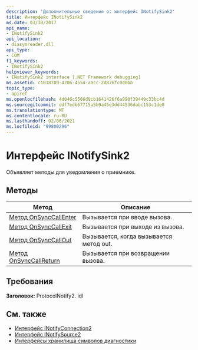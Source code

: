 ```yaml
---
description: 'Дополнительные сведения о: интерфейс INotifySink2'
title: Интерфейс INotifySink2
ms.date: 03/30/2017
api_name:
- INotifySink2
api_location:
- diasymreader.dll
api_type:
- COM
f1_keywords:
- INotifySink2
helpviewer_keywords:
- INotifySink2 interface [.NET Framework debugging]
ms.assetid: c1018789-4206-455d-aacc-2d876fc0d0bb
topic_type:
- apiref
ms.openlocfilehash: 4d046c5566d9cb1641426f6a990f39449c33bc4d
ms.sourcegitcommit: ddf7edb67715a5b9a45e3dd44536dabc153c1de0
ms.translationtype: MT
ms.contentlocale: ru-RU
ms.lasthandoff: 02/06/2021
ms.locfileid: "99800296"
---
```

# <a name="inotifysink2-interface"></a>Интерфейс INotifySink2

Объявляет методы для уведомления о приемнике.  
  
## <a name="methods"></a>Методы  
  
|Метод|Описание|  
|------------|-----------------|  
|[Метод OnSyncCallEnter](inotifysink2-onsynccallenter-method.md)|Вызывается при вводе вызова.|  
|[Метод OnSyncCallExit](inotifysink2-onsynccallexit-method.md)|Вызывается при выходе из вызова.|  
|[Метод OnSyncCallOut](inotifysink2-onsynccallout-method.md)|Вызывается, когда вызывается метод out.|  
|[Метод OnSyncCallReturn](inotifysink2-onsynccallreturn-method.md)|Вызывается при возвращении вызова.|  
  
## <a name="requirements"></a>Требования  

 **Заголовок:** ProtocolNotify2. idl  
  
## <a name="see-also"></a>См. также

- [Интерфейс INotifyConnection2](inotifyconnection2-interface.md)
- [Интерфейс INotifySource2](inotifysource2-interface.md)
- [Интерфейсы хранилища символов диагностики](diagnostics-symbol-store-interfaces.md)
